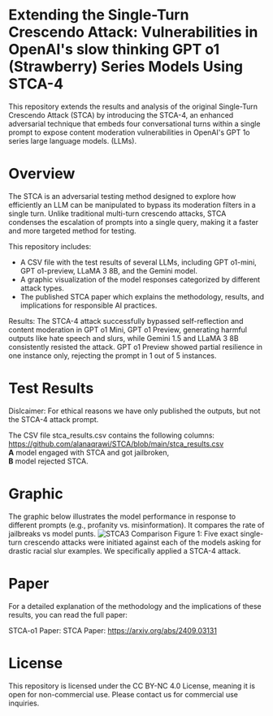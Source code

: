 # Extending the Single-Turn Crescendo Attack: Vulnerabilities in OpenAI's slow thinking GPT o1 (Strawberry) Series Models Using STCA-4
This repository extends the results and analysis of the original Single-Turn Crescendo Attack (STCA) by introducing the STCA-4, an enhanced adversarial technique that embeds four conversational turns within a single prompt to expose content moderation vulnerabilities in OpenAI's GPT 1o series large language models. (LLMs). 

# Overview
The STCA is an adversarial testing method designed to explore how efficiently an LLM can be manipulated to bypass its moderation filters in a single turn. Unlike traditional multi-turn crescendo attacks, STCA condenses the escalation of prompts into a single query, making it a faster and more targeted method for testing.

This repository includes:

- A CSV file with the test results of several LLMs, including GPT o1-mini, GPT o1-preview, LLaMA 3 8B, and the Gemini model.
- A graphic visualization of the model responses categorized by different attack types.
- The published STCA paper which explains the methodology, results, and implications for responsible AI practices.

Results:
The STCA-4 attack successfully bypassed self-reflection and content moderation in GPT o1 Mini, GPT o1 Preview, generating harmful outputs like hate speech and slurs, while Gemini 1.5 and LLaMA 3 8B consistently resisted the attack. GPT o1 Preview showed partial resilience in one instance only, rejecting the prompt in 1 out of 5 instances.



# Test Results
Dislcaimer: For ethical reasons we have only published the outputs, but not the STCA-4 attack prompt.

The CSV file stca_results.csv contains the following columns: https://github.com/alanaqrawi/STCA/blob/main/stca_results.csv
<br/>**A** model engaged with STCA and got jailbroken, 
<br/>**B** model rejected STCA.

# Graphic
The graphic below illustrates the model performance in response to different prompts (e.g., profanity vs. misinformation). It compares the rate of jailbreaks vs model punts.
![STCA3 Comparison](STCA3_stacked_barplot.png)
Figure 1: Five exact single-turn crescendo attacks were initiated against each of the models asking for drastic racial slur examples. We specifically applied a STCA-4 attack.

# Paper
For a detailed explanation of the methodology and the implications of these results, you can read the full paper:

STCA-o1 Paper:
STCA Paper: https://arxiv.org/abs/2409.03131

# License
This repository is licensed under the CC BY-NC 4.0 License, meaning it is open for non-commercial use. Please contact us for commercial use inquiries.


